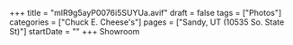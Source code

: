 +++
title = "mlR9g5ayP0076i5SUYUa.avif"
draft = false
tags = ["Photos"]
categories = ["Chuck E. Cheese's"]
pages = ["Sandy, UT (10535 So. State St)"]
startDate = ""
+++
Showroom
